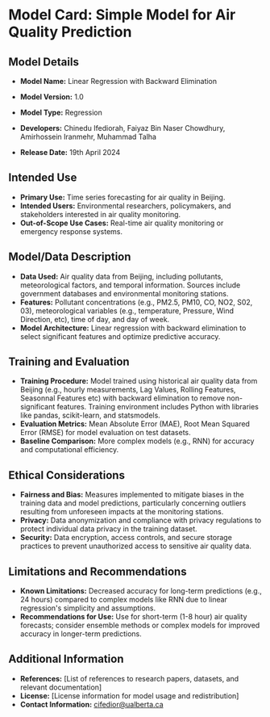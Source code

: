 # Model Card: Simple Model for Air Quality Prediction

## Model Details

- **Model Name:** Linear Regression with Backward Elimination
- **Model Version:** 1.0
- **Model Type:** Regression
- **Developers:** Chinedu Ifediorah, Faiyaz Bin Naser Chowdhury, Amirhossein Iranmehr, Muhammad Talha

- **Release Date:** 19th April 2024

## Intended Use

- **Primary Use:** Time series forecasting for air quality in Beijing.
- **Intended Users:** Environmental researchers, policymakers, and stakeholders interested in air quality monitoring.
- **Out-of-Scope Use Cases:** Real-time air quality monitoring or emergency response systems.

## Model/Data Description

- **Data Used:** Air quality data from Beijing, including pollutants, meteorological factors, and temporal information. Sources include government databases and environmental monitoring stations.
- **Features:** Pollutant concentrations (e.g., PM2.5, PM10, CO, NO2, S02, 03), meteorological variables (e.g., temperature, Pressure, Wind Direction, etc), time of day, and day of week.
- **Model Architecture:** Linear regression with backward elimination to select significant features and optimize predictive accuracy.

## Training and Evaluation

- **Training Procedure:** Model trained using historical air quality data from Beijing (e.g., hourly measurements, Lag Values, Rolling Features, Seasonnal Features etc) with backward elimination to remove non-significant features. Training environment includes Python with libraries like pandas, scikit-learn, and statsmodels.
- **Evaluation Metrics:** Mean Absolute Error (MAE), Root Mean Squared Error (RMSE) for model evaluation on test datasets.
- **Baseline Comparison:** More complex models (e.g., RNN) for accuracy and computational efficiency.

## Ethical Considerations

- **Fairness and Bias:** Measures implemented to mitigate biases in the training data and model predictions, particularly concerning outliers resulting from unforeseen impacts at the monitoring stations.
- **Privacy:** Data anonymization and compliance with privacy regulations to protect individual data privacy in the training dataset.
- **Security:** Data encryption, access controls, and secure storage practices to prevent unauthorized access to sensitive air quality data.

## Limitations and Recommendations

- **Known Limitations:** Decreased accuracy for long-term predictions (e.g., 24 hours) compared to complex models like RNN due to linear regression's simplicity and assumptions.
- **Recommendations for Use:** Use for short-term (1-8 hour) air quality forecasts; consider ensemble methods or complex models for improved accuracy in longer-term predictions.

## Additional Information

- **References:** [List of references to research papers, datasets, and relevant documentation]
- **License:** [License information for model usage and redistribution]
- **Contact Information:** cifedior@ualberta.ca



